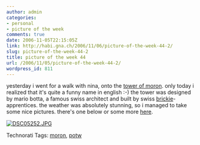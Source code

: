 ```yaml
---
author: admin
categories:
- personal
- picture of the week
comments: true
date: 2006-11-05T22:15:05Z
link: http://habi.gna.ch/2006/11/06/picture-of-the-week-44-2/
slug: picture-of-the-week-44-2
title: picture of the week 44
url: /2006/11/05/picture-of-the-week-44-2/
wordpress_id: 811
---
```


yesterday i went for a walk with nina, onto the [tower of moron](http://www.tourdemoron.ch/). only today i realized that it's quite a funny name in english :-)
the tower was designed by mario botta, a famous swiss architect and built by swiss [brickie](http://www.dict.cc/?s=brickie)-apprentices. the weather was absolutely stunning, so i managed to take some nice pictures. there's one below or some more [here](http://flickr.com/photos/habi/tags/moron).



[![DSC05252.JPG](http://habi.gna.ch/wp-content/uploads/2006/11/images/DSC05252-tm.jpg)](http://habi.gna.ch/wp-content/uploads/2006/11/images/DSC05252.jpg)




Technorati Tags: [moron](http://www.technorati.com/tag/moron), [potw](http://www.technorati.com/tag/potw)
